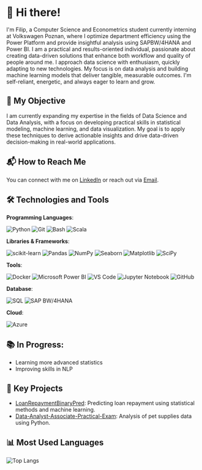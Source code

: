 # 👋 Hi there!

I'm Filip, a Computer Science and Econometrics student currently interning at Volkswagen Poznan, where I optimize department efficiency using the Power Platform and provide insightful analysis using SAPBW/4HANA and Power BI. I am a practical and results-oriented individual, passionate about creating data-driven solutions that enhance both workflow and quality of people around me.
I approach data science with enthusiasm, quickly adapting to new technologies. My focus is on data analysis and building machine learning models that deliver tangible, measurable outcomes. I'm self-reliant, energetic, and always eager to learn and grow.


## 🎯 My Objective
I am currently expanding my expertise in the fields of Data Science and Data Analysis, with a focus on developing practical skills in statistical modeling, machine learning, and data visualization. My goal is to apply these techniques to derive actionable insights and drive data-driven decision-making in real-world applications.


## 📬 How to Reach Me
You can connect with me on [LinkedIn](https://www.linkedin.com/in/filipkin/) or reach out via [Email](mailto:filip.jan.kin@gmail.com).


## 🛠️ Technologies and Tools
**Programming Languages**:

![Python](https://img.shields.io/badge/Python-3670A0?style=for-the-badge&logo=python&logoColor=ffdd54)
![Git](https://img.shields.io/badge/Git-F05032?style=for-the-badge&logo=git&logoColor=white)
![Bash](https://img.shields.io/badge/Bash-4EAA25?style=for-the-badge&logo=gnubash&logoColor=white)
![Scala](https://img.shields.io/badge/Scala-DC322F?style=for-the-badge&logo=scala&logoColor=white)


**Libraries & Frameworks**:

![scikit-learn](https://img.shields.io/badge/Scikit--Learn-F7931E?style=for-the-badge&logo=scikit-learn&logoColor=white)
![Pandas](https://img.shields.io/badge/Pandas-150458?style=for-the-badge&logo=pandas&logoColor=white)
![NumPy](https://img.shields.io/badge/NumPy-013243?style=for-the-badge&logo=numpy&logoColor=white)
![Seaborn](https://img.shields.io/badge/Seaborn-3776AB?style=for-the-badge&logoColor=white)
![Matplotlib](https://img.shields.io/badge/Matplotlib-ffffff?style=for-the-badge&logo=Matplotlib&logoColor=black)
![SciPy](https://img.shields.io/badge/SciPy-8CAAE6?style=for-the-badge&logo=scipy&logoColor=white)

**Tools**:

![Docker](https://img.shields.io/badge/Docker-2496ED?style=for-the-badge&logo=docker&logoColor=white)
![Microsoft Power BI](https://img.shields.io/badge/PowerBI-F2C811?style=for-the-badge&logo=powerbi&logoColor=black)
![VS Code](https://img.shields.io/badge/VS%20Code-007ACC?style=for-the-badge&logo=visualstudiocode&logoColor=white)
![Jupyter Notebook](https://img.shields.io/badge/Jupyter-F37626?style=for-the-badge&logo=jupyter&logoColor=white)
![GitHub](https://img.shields.io/badge/GitHub-181717?style=for-the-badge&logo=github&logoColor=white)

**Database**:

![SQL](https://img.shields.io/badge/SQL-005C84?style=for-the-badge&logo=postgresql&logoColor=white)
![SAP BW/4HANA](https://img.shields.io/badge/SAP_BW%2F4HANA-0FAAFF?style=for-the-badge&logo=sap&logoColor=white)

**Cloud**:

![Azure](https://img.shields.io/badge/Microsoft_Azure-0089D6?style=for-the-badge&logo=microsoft-azure&logoColor=white)



## 📚 In Progress:
- Learning more advanced statistics
- Improving skills in NLP

## 🌟 Key Projects
- [LoanRepaymentBinaryPred](https://github.com/filki?tab=repositories): Predicting loan repayment using statistical methods and machine learning.
- [Data-Analyst-Associate-Practical-Exam](https://github.com/filki/Data-Analyst-Associate-Practical-Exam): Analysis of pet supplies data using Python.


## 📊 Most Used Languages
![Top Langs](https://github-readme-stats.vercel.app/api/top-langs/?username=filki&layout=compact&theme=dark)


